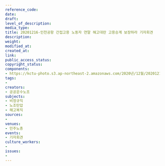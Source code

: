 ```yaml
---
reference_code: 
date: 
draft: 
level_of_description: 
media_type: 
title: 20201216-인천공항 간접고용 노동자 연말 해고대란 고용승계 보장하라 기자회견
description: 
weight: 
modified_at: 
created_at: 
link: 
public_access_status: 
copyright_status: 
components:
- https://kctu-photo.s3.ap-northeast-2.amazonaws.com/2020년/12월/20201216-인천공항+간접고용+노동자+연말+해고대란+고용승계+보장하라+기자회견/_1DX3427.jpg
tags:
- 
creators:
- 공공운수노조
subjects:
- 비정규직
- 노조탄압
- 해고복직
sources:
- 
venues:
- 민주노총
events:
- 기자회견
culture_workers:
- 
issues:
- 
---
```

